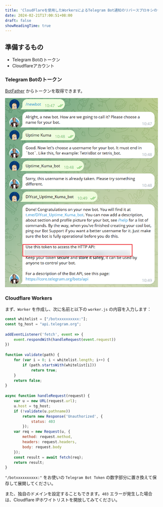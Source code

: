 ```yaml
---
title: 'CloudFlareを使用したWorkersによるTelegram Bot通知のリバースプロキシのデプロイ'
date: 2024-02-21T17:00:51+08:00
draft: false
showReadingTime: true
---
```


## 準備するもの
- Telegram Botのトークン
- Cloudflareアカウント

### Telegram Botのトークン
[BotFather](https://t.me/BotFather) からトークンを取得できます。

![](Snipaste_2024-02-21_17-26-26.png)

### Cloudflare Workers

まず、`Worker` を作成し、次に名前と以下の `worker.js` の内容を入力します：

``` js
const whitelist = ["/botxxxxxxxxxx:"];
const tg_host = "api.telegram.org";

addEventListener('fetch', event => {
    event.respondWith(handleRequest(event.request))
})

function validate(path) {
    for (var i = 0; i < whitelist.length; i++) {
        if (path.startsWith(whitelist[i]))
            return true;
    }
    return false;
}

async function handleRequest(request) {
    var u = new URL(request.url);
    u.host = tg_host;
    if (!validate(u.pathname))
        return new Response('Unauthorized', {
            status: 403
        });
    var req = new Request(u, {
        method: request.method,
        headers: request.headers,
        body: request.body
    });
    const result = await fetch(req);
    return result;
}

```

`"/botxxxxxxxxxx:"` をお使いの `Telegram Bot Token` の数字部分に置き換えて保存して展開してください。

また、独自のドメインを設定することもできます。`403` エラーが発生した場合は、Cloudflare IPホワイトリストを開放してみてください。
